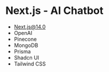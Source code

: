 # Next.js - AI Chatbot 

- Next.js@14.0
- OpenAI
- Pinecone
- MongoDB
- Prisma
- Shadcn UI
- Tailwind CSS